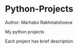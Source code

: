 # Python-Projects




Author: Marhabo Rakhmatshoeva 







My python projects 









Each project has brief description
